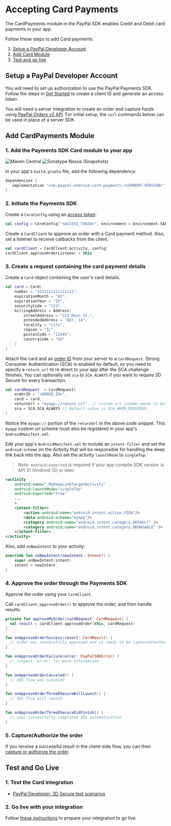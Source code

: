 # Accepting Card Payments

The CardPayments module in the PayPal SDK enables Credit and Debit card payments in your app.

Follow these steps to add Card payments:

1. [Setup a PayPal Developer Account](#setup-a-paypal-developer-account)
1. [Add Card Module](#add-card-module)
1. [Test and go live](#test-and-go-live)

## Setup a PayPal Developer Account

You will need to set up authorization to use the PayPal Payments SDK. 
Follow the steps in [Get Started](https://developer.paypal.com/api/rest/#link-getstarted) to create a client ID and generate an access token. 

You will need a server integration to create an order and capture funds using [PayPal Orders v2 API](https://developer.paypal.com/docs/api/orders/v2). 
For initial setup, the `curl` commands below can be used in place of a server SDK.

## Add CardPayments Module

### 1. Add the Payments SDK Card module to your app

![Maven Central](https://img.shields.io/maven-central/v/com.paypal.android/card-payments?style=for-the-badge) ![Sonatype Nexus (Snapshots)](https://img.shields.io/nexus/s/com.paypal.android/card-payments?server=https%3A%2F%2Foss.sonatype.org&style=for-the-badge)

In your app's `build.gradle` file, add the following dependency:

```groovy
dependencies {
   implementation "com.paypal.android:card-payments:<CURRENT-VERSION>"
}
```

### 2. Initiate the Payments SDK

Create a `CoreConfig` using an [access token](../../README.md#1-access-token):

```kotlin
val config = CoreConfig("<ACCESS_TOKEN>", environment = Environment.SANDBOX)
```

Create a `CardClient` to approve an order with a Card payment method. Also, set a listener to receive callbacks from the client.

```kotlin
val cardClient = CardClient(activity, config)
cardClient.approveOrderListener = this
```

### 3. Create a request containing the card payment details

Create a `Card` object containing the user's card details.

```kotlin
val card = Card(
    number = "4111111111111111",
    expirationMonth = "01",
    expirationYear = "25",
    securityCode = "123",
    billingAddress = Address(
        streetAddress = "123 Main St.",
        extendedAddress = "Apt. 1A",
        locality = "city",
        region = "IL",
        postalCode = "12345",
        countryCode = "US"
    )
)
```

Attach the card and an [order ID](../../README#2-order-id) from your server to a `CardRequest`. Strong Consumer Authentication (SCA) is enabled by default, so you need to specify a `return_url` to re direct to your app after the SCA challenge finishes. You can optionally set `sca` to `SCA_ALWAYS` if you want to require 3D Secure for every transaction.
```kotlin
val cardRequest  = CardRequest(
    orderID = "<ORDER_ID>",
    card = card,
    returnUrl = "myapp://return_url", // custom url scheme needs to be configured in AndroidManifest.xml (see below)
    sca = SCA.SCA_ALWAYS // default value is SCA_WHEN_REQUIRED
)
```

Notice the `myapp://` portion of the `returnUrl` in the above code snippet. This `myapp` custom url scheme must also be registered in your app's `AndroidManifest.xml`.

Edit your app's `AndroidManifest.xml` to include an `intent-filter` and set the `android:scheme` on the Activity that will be responsible for handling the deep link back into the app. Also set the activity `launchMode` to `singleTop`:
> Note: `android:exported` is required if your app compile SDK version is API 31 (Android 12) or later.

```xml
<activity
    android:name=".MyDeepLinkTargetActivity"
    android:launchMode="singleTop"
    android:exported="true"
    ...
    >
    <intent-filter>
        <action android:name="android.intent.action.VIEW"/>
        <data android:scheme="myapp"/>
        <category android:name="android.intent.category.DEFAULT" />
        <category android:name="android.intent.category.BROWSABLE" />
    </intent-filter>
</activity>
```
Also, add `onNewIntent` to your activity: 

```kotlin
override fun onNewIntent(newIntent: Intent?) {
    super.onNewIntent(intent)
    intent = newIntent
}
```

### 4. Approve the order through the Payments SDK

Approve the order using your `CardClient`.

Call `cardClient.approveOrder()` to approve the order, and then handle results:

```kotlin
private fun approveMyOrder(cardRequest: CardRequest) {
  val result = cardClient.approveOrder(this, cardRequest)
}

fun onApproveOrderSuccess(result: CardResult) {
  // order was successfully approved and is ready to be captured/authorized (see step 6)
}

fun onApproveOrderFailure(error: PayPalSDKError) {
  // inspect `error` for more information
}

fun onApproveOrderCanceled() {
  // 3DS flow was canceled
}

fun onApproveOrderThreeDSecureWillLaunch() {
  // 3DS flow will launch
}

fun onApproveOrderThreeDSecureDidFinish() {
  // user successfully completed 3DS authentication
}
```

### 5. Capture/Authorize the order

If you receive a successful result in the client-side flow, you can then [capture or authorize the order](../../README#4-authorize-or-capture-payment).

## Test and Go Live

### 1. Test the Card integration

- [PayPal Developer: 3D Secure test scenarios](https://developer.paypal.com/docs/checkout/advanced/customize/3d-secure/test/)

### 2. Go live with your integration

Follow [these instructions](https://developer.paypal.com/api/rest/production/) to prepare your integration to go live.
